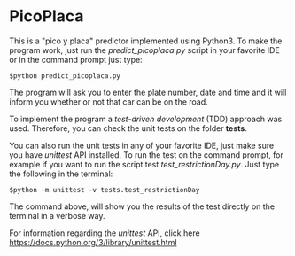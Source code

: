 # PicoPlaca
This is a "pico y placa" predictor implemented using Python3. To make the program work, just run the *predict_picoplaca.py* script in your favorite IDE or in the command prompt just type:

```shell
$python predict_picoplaca.py
```

The program will ask you to enter the plate number, date and time and it will inform you whether or not that car can be on the road.

To implement the program a *test-driven development* (TDD) approach was used. Therefore, you can check the unit tests on the folder **tests**.

You can also run the unit tests in any of your favorite IDE, just make sure you have *unittest* API installed. 
To run the test on the command prompt, for example if you want to run the script test *test_restrictionDay.py*. Just type the following in the terminal:

```shell
$python -m unittest -v tests.test_restrictionDay
```

The command above, will show you the results of the test directly on the terminal in a verbose way.

For information regarding the *unittest* API, click here https://docs.python.org/3/library/unittest.html
